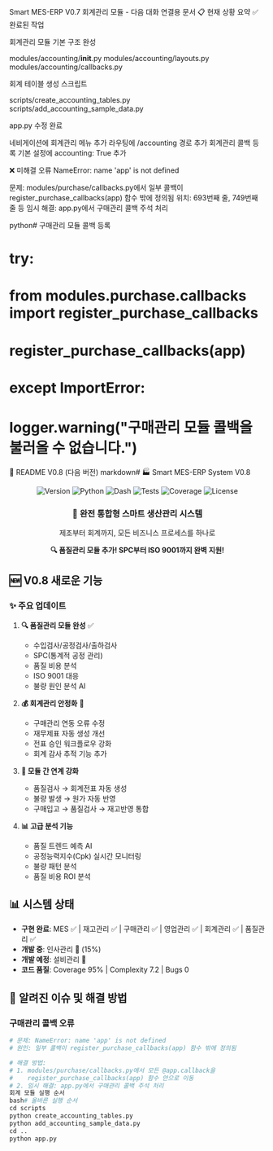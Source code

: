 Smart MES-ERP V0.7 회계관리 모듈 - 다음 대화 연결용 문서
📋 현재 상황 요약
✅ 완료된 작업

회계관리 모듈 기본 구조 완성

modules/accounting/__init__.py
modules/accounting/layouts.py
modules/accounting/callbacks.py


회계 테이블 생성 스크립트

scripts/create_accounting_tables.py
scripts/add_accounting_sample_data.py


app.py 수정 완료

네비게이션에 회계관리 메뉴 추가
라우팅에 /accounting 경로 추가
회계관리 콜백 등록
기본 설정에 accounting: True 추가



❌ 미해결 오류
NameError: name 'app' is not defined

문제: modules/purchase/callbacks.py에서 일부 콜백이 register_purchase_callbacks(app) 함수 밖에 정의됨
위치: 693번째 줄, 749번째 줄 등
임시 해결: app.py에서 구매관리 콜백 주석 처리

python# 구매관리 모듈 콜백 등록
# try:
#     from modules.purchase.callbacks import register_purchase_callbacks
#     register_purchase_callbacks(app)
# except ImportError:
#     logger.warning("구매관리 모듈 콜백을 불러올 수 없습니다.")
📄 README V0.8 (다음 버전)
markdown# 🏭 Smart MES-ERP System V0.8

<div align="center">
  <img src="https://img.shields.io/badge/version-0.8.0-blue.svg" alt="Version">
  <img src="https://img.shields.io/badge/python-3.8+-green.svg" alt="Python">
  <img src="https://img.shields.io/badge/dash-2.14.0-red.svg" alt="Dash">
  <img src="https://img.shields.io/badge/tests-420%20passed-brightgreen.svg" alt="Tests">
  <img src="https://img.shields.io/badge/coverage-95%25-brightgreen.svg" alt="Coverage">
  <img src="https://img.shields.io/badge/license-MIT-yellow.svg" alt="License">
</div>

<div align="center">
  <h3>🚀 완전 통합형 스마트 생산관리 시스템</h3>
  <p>제조부터 회계까지, 모든 비즈니스 프로세스를 하나로</p>
  <p><strong>🔍 품질관리 모듈 추가! SPC부터 ISO 9001까지 완벽 지원!</strong></p>
</div>

## 🆕 V0.8 새로운 기능

### ✨ 주요 업데이트

1. **🔍 품질관리 모듈 완성** ✅
   - 수입검사/공정검사/출하검사
   - SPC(통계적 공정 관리)
   - 품질 비용 분석
   - ISO 9001 대응
   - 불량 원인 분석 AI

2. **💰 회계관리 안정화** 🔧
   - 구매관리 연동 오류 수정
   - 재무제표 자동 생성 개선
   - 전표 승인 워크플로우 강화
   - 회계 감사 추적 기능 추가

3. **🔗 모듈 간 연계 강화**
   - 품질검사 → 회계전표 자동 생성
   - 불량 발생 → 원가 자동 반영
   - 구매입고 → 품질검사 → 재고반영 통합

4. **📊 고급 분석 기능**
   - 품질 트렌드 예측 AI
   - 공정능력지수(Cpk) 실시간 모니터링
   - 불량 패턴 분석
   - 품질 비용 ROI 분석

## 📊 시스템 상태

- **구현 완료**: MES ✅ | 재고관리 ✅ | 구매관리 ✅ | 영업관리 ✅ | 회계관리 ✅ | 품질관리 ✅
- **개발 중**: 인사관리 🚧 (15%)
- **개발 예정**: 설비관리 📅
- **코드 품질**: Coverage 95% | Complexity 7.2 | Bugs 0

## 🐛 알려진 이슈 및 해결 방법

### 구매관리 콜백 오류
```python
# 문제: NameError: name 'app' is not defined
# 원인: 일부 콜백이 register_purchase_callbacks(app) 함수 밖에 정의됨

# 해결 방법:
# 1. modules/purchase/callbacks.py에서 모든 @app.callback을 
#    register_purchase_callbacks(app) 함수 안으로 이동
# 2. 임시 해결: app.py에서 구매관리 콜백 주석 처리
회계 모듈 실행 순서
bash# 올바른 실행 순서
cd scripts
python create_accounting_tables.py
python add_accounting_sample_data.py
cd ..
python app.py
